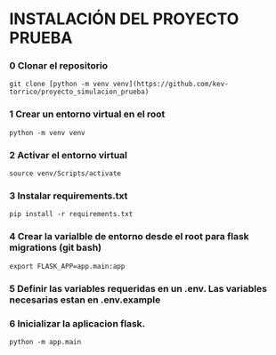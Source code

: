 # INSTALACIÓN DEL PROYECTO PRUEBA

### 0 Clonar el repositorio 

`git clone [python -m venv venv](https://github.com/kev-torrico/proyecto_simulacion_prueba)`

### 1 Crear un entorno virtual en el root

`python -m venv venv`

### 2 Activar el entorno virtual

`source venv/Scripts/activate`

### 3 Instalar requirements.txt

`pip install -r requirements.txt`

### 4 Crear la varialble de entorno desde el root para flask migrations (git bash)

`export FLASK_APP=app.main:app`

### 5 Definir las variables requeridas en un .env. Las variables necesarias estan en .env.example

### 6 Inicializar la aplicacion flask.

`python -m app.main`

